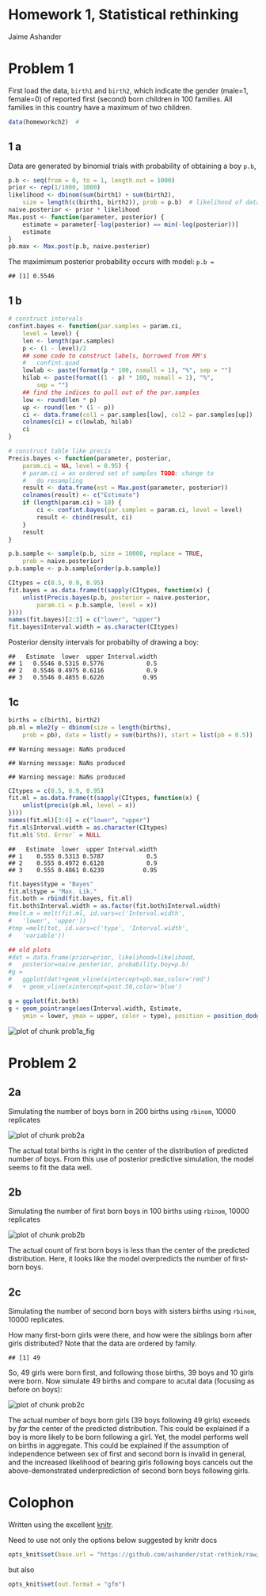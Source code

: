 # Homework 1, Statistical rethinking
 Jaime Ashander






# Problem 1  

First load the data, `birth1` and `birth2`, which indicate the gender (male=1, female=0) of reported first (second) born children in 100 families.
All families in this country have a maximum of two children.

```r
data(homeworkch2)  #
```



## 1 a

  Data are generated by binomial trials with probability of obtaining a boy `p.b`, 

```r
p.b <- seq(from = 0, to = 1, length.out = 1000)
prior <- rep(1/1000, 1000)
likelihood <- dbinom(sum(birth1) + sum(birth2), 
    size = length(c(birth1, birth2)), prob = p.b)  # likelihood of data given 1000 models (binomial success parameter)
naive.posterior <- prior * likelihood
Max.post <- function(parameter, posterior) {
    estimate = parameter[-log(posterior) == min(-log(posterior))]
    estimate
}
pb.max <- Max.post(p.b, naive.posterior)
```



  The maximimum posterior probability occurs with model: `p.b = `

```
## [1] 0.5546
```




## 1 b

```r
# construct intervals
confint.bayes <- function(par.samples = param.ci, 
    level = level) {
    len <- length(par.samples)
    p <- (1 - level)/2
    ## some code to construct labels, borrowed from RM's
    #   confint.quad
    lowlab <- paste(format(p * 100, nsmall = 1), "%", sep = "")
    hilab <- paste(format((1 - p) * 100, nsmall = 1), "%", 
        sep = "")
    ## find the indices to pull out of the par.samples
    low <- round(len * p)
    up <- round(len * (1 - p))
    ci <- data.frame(col1 = par.samples[low], col2 = par.samples[up])
    colnames(ci) = c(lowlab, hilab)
    ci
}

# construct table like precis
Precis.bayes <- function(parameter, posterior, 
    param.ci = NA, level = 0.95) {
    # param.ci = an ordered set of samples TODO: change to
    #   do resampling
    result <- data.frame(est = Max.post(parameter, posterior))
    colnames(result) <- c("Estimate")
    if (length(param.ci) > 10) {
        ci <- confint.bayes(par.samples = param.ci, level = level)
        result <- cbind(result, ci)
    }
    result
}

p.b.sample <- sample(p.b, size = 10000, replace = TRUE, 
    prob = naive.posterior)
p.b.sample <- p.b.sample[order(p.b.sample)]

CItypes = c(0.5, 0.9, 0.95)
fit.bayes = as.data.frame(t(sapply(CItypes, function(x) {
    unlist(Precis.bayes(p.b, posterior = naive.posterior, 
        param.ci = p.b.sample, level = x))
})))
names(fit.bayes)[2:3] = c("lower", "upper")
fit.bayes$Interval.width = as.character(CItypes)
```



Posterior density intervals for probabilty of drawing a boy:
  
```
##   Estimate  lower  upper Interval.width
## 1   0.5546 0.5315 0.5776            0.5
## 2   0.5546 0.4975 0.6116            0.9
## 3   0.5546 0.4855 0.6226           0.95
```



## 1c

```r
births = c(birth1, birth2)
pb.ml = mle2(y ~ dbinom(size = length(births), 
    prob = pb), data = list(y = sum(births)), start = list(pb = 0.5))
```
```
## Warning message: NaNs produced
```
```
## Warning message: NaNs produced
```
```
## Warning message: NaNs produced
```
```r
CItypes = c(0.5, 0.9, 0.95)
fit.ml = as.data.frame(t(sapply(CItypes, function(x) {
    unlist(precis(pb.ml, level = x))
})))
names(fit.ml)[3:4] = c("lower", "upper")
fit.ml$Interval.width = as.character(CItypes)
fit.ml$`Std. Error` = NULL
```



```
##   Estimate  lower  upper Interval.width
## 1    0.555 0.5313 0.5787            0.5
## 2    0.555 0.4972 0.6128            0.9
## 3    0.555 0.4861 0.6239           0.95
```



```r
fit.bayes$type = "Bayes"
fit.ml$type = "Max. Lik."
fit.both = rbind(fit.bayes, fit.ml)
fit.both$Interval.width = as.factor(fit.both$Interval.width)
#melt.m = melt(fit.ml, id.vars=c('Interval.width',
#   'lower', 'upper'))
#tmp =melt(tot, id.vars=c('type', 'Interval.width',
#   'variable'))

## old plots
#dat = data.frame(prior=prior, likelihood=likelihood,
#   posterior=naive.posterior, probability.boy=p.b)
#g =
#   ggplot(dat)+geom_vline(xintercept=pb.max,color='red')
#   + geom_vline(xintercept=post.50,color='blue')

g = ggplot(fit.both)
g + geom_pointrange(aes(Interval.width, Estimate, 
    ymin = lower, ymax = upper, color = type), position = position_dodge(width = 0.1))
```
![plot of chunk prob1a_fig](https://github.com/ashander/stat-rethink/raw/master/prob1a_fig.png)

  
# Problem 2

## 2a

 Simulating the number of boys born in 200 births using `rbinom`, 10000 replicates

![plot of chunk prob2a](https://github.com/ashander/stat-rethink/raw/master/prob2a.png)


  The actual total births is right in the center of the distribution of predicted number of boys.
From this use of posterior predictive simulation, the model seems to fit the data well.


## 2b

 Simulating the number of first born boys in 100 births using `rbinom`, 10000 replicates

![plot of chunk prob2b](https://github.com/ashander/stat-rethink/raw/master/prob2b.png)


  The actual count of first born boys is less than the center of the predicted distribution.
Here, it looks like the model overpredicts the number of first-born boys.


## 2c

 Simulating the number of second born boys with sisters births using `rbinom`, 10000 replicates.

How many first-born girls were there, and how were the siblings born after girls distributed?
Note that the data are ordered by family.

```
## [1] 49
```


  
So, 49 girls were born first, and following those births, 39 boys and 10 girls were born. 
Now simulate 49 births and compare to acutal data (focusing as before on boys):

![plot of chunk prob2c](https://github.com/ashander/stat-rethink/raw/master/prob2c.png)


  The actual number of boys born girls (39 boys following 49 girls) exceeds by  _far_ the center of the predicted distribution.
This could be explained if a boy is more likely to be born following a girl.
Yet, the model performs well on births in aggregate.
This could be explained if the assumption of independence between sex of first and second born is invalid in general, and the increased likelihood of bearing girls following boys cancels out the above-demonstrated underprediction of second born boys following girls.



  
# Colophon 

Written using the excellent [knitr](http://yihui.github.com/knitr/).

Need to use not only the options below suggested by knitr docs

```r
opts_knit$set(base.url = "https://github.com/ashander/stat-rethink/raw/master/")
```



but also 

```r
opts_knit$set(out.format = "gfm")
```



